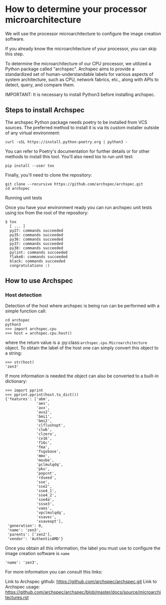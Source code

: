 # How to determine your processor microarchitecture

We will use the processor microarchitecture to configure the image creation software. 

If you already know the microarchitecture of your processor, you can skip this step.

To determine the microarchitecture of our CPU processor, we utilized a Python package called "archspec". Archspec aims to provide a standardized set of human-understandable labels for various aspects of system architecture, such as CPU, network fabrics, etc., along with APIs to detect, query, and compare them.

IMPORTANT: It is necessary to install Python3 before installing archspec.

## Steps to install Archspec

The archspec Python package needs poetry to be installed from VCS sources. The preferred method to install it is via its custom installer outside of any virtual environment:
```
curl -sSL https://install.python-poetry.org | python3 -
```
You can refer to Poetry's documentation for further details or for other methods to install this tool. You'll also need tox to run unit test:
```
pip install --user tox
```
Finally, you'll need to clone the repository:
```
git clone --recursive https://github.com/archspec/archspec.git
cd archspec
```
Running unit tests

Once you have your environment ready you can run archspec unit tests using tox from the root of the repository:
```
$ tox
  [ ... ]
  py27: commands succeeded
  py35: commands succeeded
  py36: commands succeeded
  py37: commands succeeded
  py38: commands succeeded
  pylint: commands succeeded
  flake8: commands succeeded
  black: commands succeeded
  congratulations :)
```
## How to use Archspec

### Host detection

Detection of the host where archspec is being run can be performed with a simple function call:
```
cd archspec
python3
>>> import archspec.cpu
>>> host = archspec.cpu.host()
```
where the return value is a :py:class:`archspec.cpu.Microarchitecture` object. To obtain the label of the host one can simply convert this object to a string:
```
>>> str(host)
'zen3'
```
If more information is needed the object can also be converted to a built-in dictionary:
```
>>> import pprint
>>> pprint.pprint(host.to_dict())
{'features': ['abm',
              'aes',
              'avx',
              'avx2',
              'bmi1',
              'bmi2',
              'clflushopt',
              'clwb',
              'clzero',
              'cx16',
              'f16c',
              'fma',
              'fsgsbase',
              'mmx',
              'movbe',
              'pclmulqdq',
              'pku',
              'popcnt',
              'rdseed',
              'sse',
              'sse2',
              'sse4_1',
              'sse4_2',
              'sse4a',
              'ssse3',
              'vaes',
              'vpclmulqdq',
              'xsavec',
              'xsaveopt'],
 'generation': 0,
 'name': 'zen3',
 'parents': ['zen2'],
 'vendor': 'AuthenticAMD'}
```
Once you obtain all this information, the label you must use to configure the image creation software is `name`
```
'name': 'zen3',
```
For more information you can consult this links:

Link to Archspec github: https://github.com/archspec/archspec.git
Link to Archspec usage: https://github.com/archspec/archspec/blob/master/docs/source/microarchitectures.rst
